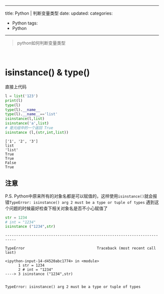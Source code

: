 
---
 title: Python | 判断变量类型
 date: 
 updated: 
 categories:
 - Python
 tags:
 - Python
---
>python如何判断变量类型
<!--less-->
﻿
# isinstance() & type()
直接上代码
```python
l = list('123')
print(l)
type(l)
type(l).__name__
type(l).__name__=='list'
isinstance(l,list)
isinstance('a',list)
# 是元组中的一个返回 True
isinstance (l,(str,int,list))    
```

    ['1', '2', '3']
    list
    'list'
    True
    True
    False
    True


## 注意
P.S. Python中原来所有的对象名都是可以赋值的，这样使用`isinstance()`就会报错`TypeError: isinstance() arg 2 must be a type or tuple of types` 遇到这个问题的时候最好检查下相关对象名是否不小心赋值了


```python
str = 1234
# int = "1234"
isinstance ("1234",str)   
```


    ---------------------------------------------------------------------------

    TypeError                                 Traceback (most recent call last)

    <ipython-input-14-d4520abc1774> in <module>
          1 str = 1234
          2 # int = "1234"
    ----> 3 isinstance ("1234",str)
    

    TypeError: isinstance() arg 2 must be a type or tuple of types


